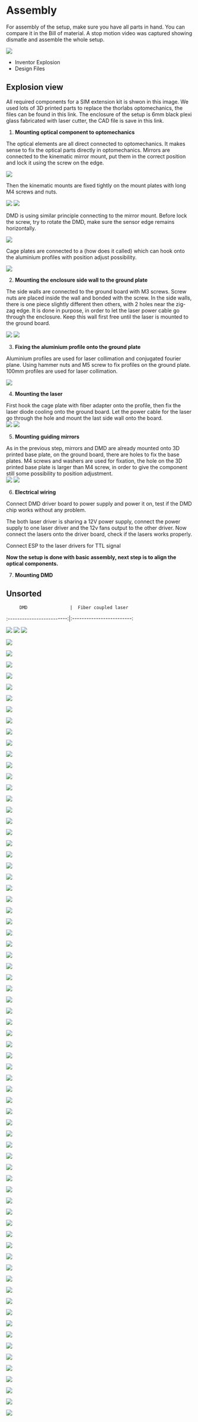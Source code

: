 # Assembly

For assembly of the setup, make sure you have all parts in hand. You can compare it in the Bill of material.
A stop motion video was captured showing dismatle and assemble the whole setup.

![](IMAGES/Assembly/VID_20231114_145947.gif)



- Inventor Explosion
- Design Files

## Explosion view

All required components for a SIM extension kit is shwon in this image. We used lots of 3D printed parts to replace the thorlabs optomechanics, the files can be found in this link. The enclosure of the setup is 6mm black plexi glass fabricated with laser cutter, the CAD file is save in this link.

1. **Mounting optical component to optomechanics**  

The optical elements are all direct connected to optomechanics. It makes sense to fix the optical parts directly in optomechanics. Mirrors are connected to the kinematic mirror mount, put them in the correct position and lock it using the screw on the edge.  

![](./IMAGES/Assembly/Laser_Mirror_1.jpg)

Then the kinematic mounts are fixed tightly on the mount plates with long M4 screws and nuts.  

![](./IMAGES/Assembly/Fixing_Mirror_Mount.jpg)
![](./IMAGES/Assembly/Mirror_Mount_Bottom.jpg)

DMD is using similar principle connecting to the mirror mount. Before lock the screw, try to rotate the DMD, make sure the sensor edge remains horizontally.  

![](./IMAGES/Assembly/DMD_on_Base.jpg)

Cage plates are connected to a (how does it called) which can hook onto the aluminium profiles with position adjust possibility.

![](./IMAGES/Assembly/Lens_Mount_on_Base.jpg)

2. **Mounting the enclosure side wall to the ground plate**

The side walls are connected to the ground board with M3 screws. Screw nuts are placed inside the wall and bonded with the screw. In the side walls, there is one piece slightly different then others, with 2 holes near the zig-zag edge. It is done in purpose, in order to let the laser power cable go through the enclosure. Keep this wall first free until the laser is mounted to the ground board.  

![](./IMAGES/Assembly/Enclosure_with_sidewall.jpg)
![](./IMAGES/Assembly/Enclosure_Bottom.jpg)

3. **Fixing the aluminium profile onto the ground plate**

Aluminium profiles are used for laser collimation and conjugated fourier plane. Using hammer nuts and M5 screw to fix profiles on the ground plate. 100mm profiles are used for laser collimation.

![](./IMAGES/Assembly/Laser_Collimator_Rail_100mm.jpg)

4. **Mounting the laser**

First hook the cage plate with fiber adapter onto the profile, then fix the laser diode cooling onto the ground board. Let the power cable for the laser go through the hole and mount the last side wall onto the board.  
![](./IMAGES/Assembly/Laser_Mounting_Board.jpg)
![](./IMAGES/Assembly/Laser_out_View.jpg)

5. **Mounting guiding mirrors**

As in the previous step, mirrors and DMD are already mounted onto 3D printed base plate, on the ground board, there are holes to fix the base plates. M4 screws and washers are used for fixation, the hole on the 3D printed base plate is larger than M4 screw, in order to give the component still some possibility to position adjustment.  
![](./IMAGES/Assembly/Laser_Mirror_Fixation.jpg)
![](./IMAGES/Assembly/DMD_Fixation.jpg)

6. **Electrical wiring**

Connect DMD driver board to power supply and power it on, test if the DMD chip works without any problem.

The both laser driver is sharing a 12V power supply, connect the power supply to one laser driver and the 12v fans output to the other driver. Now connect the lasers onto the driver board, check if the lasers works properly.

Connect ESP to the laser drivers for TTL signal

**Now the setup is done with basic assembly, next step is to align the optical components.**

7. **Mounting DMD**



## Unsorted


         DMD                |  Fiber coupled laser
:-------------------------:|:-------------------------:

![](./IMAGES/Assembly/DMD.jpg)
![](./IMAGES/Assembly/Fiber_Laser.jpg)
![](./IMAGES/Assembly/Kinematic_Mount.jpg)

![](IMAGES/Assembly/SIM_PRE_1.jpg)

![](IMAGES/Assembly/SIM_PRE_2.jpg)

![](IMAGES/Assembly/SIM_PRE_3.jpg)

![](IMAGES/Assembly/SIM_PRE_4.jpg)

![](IMAGES/Assembly/SIM_PRE_5.jpg)

![](IMAGES/Assembly/SIM_PRE_6.jpg)

![](IMAGES/Assembly/SIM_PRE_7.jpg)

![](IMAGES/Assembly/SIM_PRE_8.jpg)

![](IMAGES/Assembly/SIM_PRE_9.jpg)

![](IMAGES/Assembly/SIM_PRE_10.jpg)

![](IMAGES/Assembly/SIM_PRE_11.jpg)

![](IMAGES/Assembly/SIM_PRE_12.jpg)

![](IMAGES/Assembly/SIM_PRE_13.jpg)

![](IMAGES/Assembly/SIM_PRE_14.jpg)

![](IMAGES/Assembly/SIM_PRE_15.jpg)

![](IMAGES/Assembly/SIM_PRE_16.jpg)





![](IMAGES/Assembly/SIM_ASS_7.jpg)

![](IMAGES/Assembly/SIM_ASS_12.jpg)

![](IMAGES/Assembly/SIM_ASS_20.jpg)

![](IMAGES/Assembly/SIM_ASS_21.jpg)

![](IMAGES/Assembly/SIM_ASS_22.jpg)

![](IMAGES/Assembly/SIM_ASS_23.jpg)

![](IMAGES/Assembly/SIM_ASS_24.jpg)

![](IMAGES/Assembly/SIM_ASS_27.jpg)

![](IMAGES/Assembly/SIM_ASS_28.jpg)

![](IMAGES/Assembly/SIM_ASS_29.jpg)

![](IMAGES/Assembly/SIM_ASS_31.jpg)

![](IMAGES/Assembly/SIM_ASS_32.jpg)

![](IMAGES/Assembly/SIM_ASS_33.jpg)

![](IMAGES/Assembly/SIM_ASS_34.jpg)

![](IMAGES/Assembly/SIM_ASS_35.jpg)

![](IMAGES/Assembly/SIM_ASS_36.jpg)

![](IMAGES/Assembly/SIM_ASS_37.jpg)

![](IMAGES/Assembly/SIM_ASS_38.jpg)

![](IMAGES/Assembly/SIM_ASS_39.jpg)

![](IMAGES/Assembly/SIM_ASS_40.jpg)

![](IMAGES/Assembly/SIM_ASS_42.jpg)

![](IMAGES/Assembly/SIM_ASS_45.jpg)

![](IMAGES/Assembly/SIM_ASS_46.jpg)

![](IMAGES/Assembly/SIM_ASS_47.jpg)

![](IMAGES/Assembly/SIM_ASS_48.jpg)

![](IMAGES/Assembly/SIM_ASS_50.jpg)

![](IMAGES/Assembly/SIM_ASS_51.jpg)

![](IMAGES/Assembly/SIM_ASS_52.jpg)

![](IMAGES/Assembly/SIM_ASS_53.jpg)

![](IMAGES/Assembly/SIM_ASS_55.jpg)

![](IMAGES/Assembly/SIM_ASS_57.jpg)

![](IMAGES/Assembly/SIM_ASS_58.jpg)

![](IMAGES/Assembly/SIM_ASS_59.jpg)

![](IMAGES/Assembly/SIM_ASS_60.jpg)

![](IMAGES/Assembly/SIM_ASS_61.jpg)

![](IMAGES/Assembly/SIM_ASS_62.jpg)

![](IMAGES/Assembly/SIM_ASS_63.jpg)

![](IMAGES/Assembly/SIM_ASS_64.jpg)

![](IMAGES/Assembly/SIM_ASS_65.jpg)

![](IMAGES/Assembly/SIM_ASS_66.jpg)

![](IMAGES/Assembly/SIM_ASS_67.jpg)

![](IMAGES/Assembly/SIM_ASS_69.jpg)

![](IMAGES/Assembly/SIM_ASS_70.jpg)

![](IMAGES/Assembly/SIM_ASS_71.jpg)

![](IMAGES/Assembly/SIM_ASS_72.jpg)

![](IMAGES/Assembly/SIM_ASS_73.jpg)


![](IMAGES/Assembly/SIM_ASS_76.jpg)

![](IMAGES/Assembly/SIM_ASS_77.jpg)

![](IMAGES/Assembly/SIM_ASS_78.jpg)

![](IMAGES/Assembly/SIM_ASS_79.jpg)

![](IMAGES/Assembly/SIM_ASS_80.jpg)

![](IMAGES/Assembly/SIM_ASS_81.jpg)

![](IMAGES/Assembly/SIM_ASS_82.jpg)

![](IMAGES/Assembly/SIM_ASS_83.jpg)
